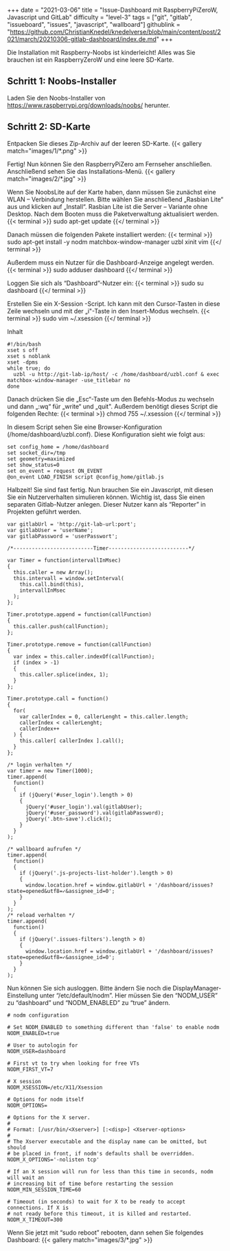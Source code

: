 +++
date = "2021-03-06"
title = "Issue-Dashboard mit RaspberryPiZeroW, Javascript und GitLab"
difficulty = "level-3"
tags = ["git", "gitlab", "issueboard", "issues", "javascript", "wallboard"]
githublink = "https://github.com/ChristianKnedel/knedelverse/blob/main/content/post/2021/march/20210306-gitlab-dashboard/index.de.md"
+++

Die Installation mit Raspberry-Noobs ist kinderleicht! Alles was Sie brauchen ist ein RaspberryZeroW und eine leere SD-Karte.

## Schritt 1: Noobs-Installer
Laden Sie den Noobs-Installer von https://www.raspberrypi.org/downloads/noobs/ herunter.

## Schritt 2: SD-Karte
Entpacken Sie dieses Zip-Archiv auf der leeren SD-Karte.
{{< gallery match="images/1/*.png" >}}

Fertig! Nun können Sie den RaspberryPiZero am Fernseher anschließen. Anschließend sehen Sie das Installations-Menü.
{{< gallery match="images/2/*.jpg" >}}

Wenn Sie NoobsLite auf der Karte haben, dann müssen Sie zunächst eine WLAN – Verbindung herstellen. Bitte wählen Sie anschließend „Rasbian Lite“ aus und klicken auf „Install“. Rasbian Lite ist die Server – Variante ohne Desktop. Nach dem Booten muss die Paketverwaltung aktualisiert werden.
{{< terminal >}}
sudo apt-get update
{{</ terminal >}}

Danach müssen die folgenden Pakete installiert werden:
{{< terminal >}}
sudo apt-get install -y nodm matchbox-window-manager uzbl xinit vim
{{</ terminal >}}

Außerdem muss ein Nutzer für die Dashboard-Anzeige angelegt werden.
{{< terminal >}}
sudo adduser dashboard
{{</ terminal >}}

Loggen Sie sich als “Dashboard”-Nutzer ein:
{{< terminal >}}
sudo su dashboard
{{</ terminal >}}

Erstellen Sie ein X-Session -Script. Ich kann mit den Cursor-Tasten in diese Zeile wechseln und mit der „i"-Taste in den Insert-Modus wechseln.
{{< terminal >}}
sudo vim ~/.xsession
{{</ terminal >}}

Inhalt
```
#!/bin/bash 
xset s off 
xset s noblank 
xset -dpms 
while true; do 
  uzbl -u http://git-lab-ip/host/ -c /home/dashboard/uzbl.conf & exec matchbox-window-manager -use_titlebar no
done
```

Danach drücken Sie die „Esc“-Taste um den Befehls-Modus zu wechseln und dann „:wq“ für „write“ und „quit". Außerdem benötigt dieses Script die folgenden Rechte:
{{< terminal >}}
chmod 755 ~/.xsession
{{</ terminal >}}

In diesem Script sehen Sie eine Browser-Konfiguration (/home/dashboard/uzbl.conf). Diese Konfiguration sieht wie folgt aus:
```
set config_home = /home/dashboard 
set socket_dir=/tmp 
set geometry=maximized 
set show_status=0 
set on_event = request ON_EVENT 
@on_event LOAD_FINISH script @config_home/gitlab.js
```

Halbzeit! Sie sind fast fertig. Nun brauchen Sie ein Javascript, mit diesen Sie ein Nutzerverhalten simulieren können. Wichtig ist, dass Sie einen separaten Gitlab-Nutzer anlegen. Dieser Nutzer kann als “Reporter” in Projekten geführt werden.
```
var gitlabUrl = 'http://git-lab-url:port';
var gitlabUser = 'userName';
var gitlabPassword = 'userPasswort';

/*--------------------------Timer--------------------------*/

var Timer = function(intervallInMsec)
{
  this.caller = new Array();
  this.intervall = window.setInterval(
    this.call.bind(this),
    intervallInMsec
  );
};

Timer.prototype.append = function(callFunction)
{
  this.caller.push(callFunction);
};

Timer.prototype.remove = function(callFunction)
{
  var index = this.caller.indexOf(callFunction);
  if (index > -1) 
  {
    this.caller.splice(index, 1);
  }
};

Timer.prototype.call = function()
{
  for(
    var callerIndex = 0, callerLenght = this.caller.length;
    callerIndex < callerLenght;
    callerIndex++
  ) {
    this.caller[ callerIndex ].call();
  }
};

/* login verhalten */
var timer = new Timer(1000);
timer.append(
  function()
  {
    if (jQuery('#user_login').length > 0)
    {
      jQuery('#user_login').val(gitlabUser);
      jQuery('#user_password').val(gitlabPassword);
      jQuery('.btn-save').click();
    }
  }
);

/* wallboard aufrufen */
timer.append(
  function()
  {
    if (jQuery('.js-projects-list-holder').length > 0)
    {
      window.location.href = window.gitlabUrl + '/dashboard/issues?state=opened&utf8=✓&assignee_id=0';
    }
  }
);
/* reload verhalten */
timer.append(
  function()
  {
    if (jQuery('.issues-filters').length > 0)
    {
      window.location.href = window.gitlabUrl + '/dashboard/issues?state=opened&utf8=✓&assignee_id=0';
    }
  }
);

```

Nun können Sie sich ausloggen. Bitte ändern Sie noch die DisplayManager- Einstellung unter “/etc/default/nodm”. Hier müssen Sie den “NODM_USER” zu “dashboard” und “NODM_ENABLED” zu “true” ändern.
```
# nodm configuration

# Set NODM_ENABLED to something different than 'false' to enable nodm
NODM_ENABLED=true

# User to autologin for
NODM_USER=dashboard

# First vt to try when looking for free VTs
NODM_FIRST_VT=7

# X session
NODM_XSESSION=/etc/X11/Xsession

# Options for nodm itself
NODM_OPTIONS=

# Options for the X server.
#
# Format: [/usr/bin/<Xserver>] [:<disp>] <Xserver-options>
#
# The Xserver executable and the display name can be omitted, but should
# be placed in front, if nodm's defaults shall be overridden.
NODM_X_OPTIONS='-nolisten tcp'

# If an X session will run for less than this time in seconds, nodm will wait an
# increasing bit of time before restarting the session
NODM_MIN_SESSION_TIME=60

# Timeout (in seconds) to wait for X to be ready to accept connections. If X is
# not ready before this timeout, it is killed and restarted.
NODM_X_TIMEOUT=300
```

Wenn Sie jetzt mit “sudo reboot” rebooten, dann sehen Sie folgendes Dashboard:
{{< gallery match="images/3/*.jpg" >}}